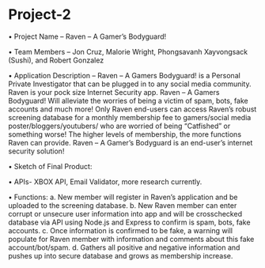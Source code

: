 # Project-2

• Project Name – Raven – A Gamer’s Bodyguard!

• Team Members – Jon Cruz, Malorie Wright, Phongsavanh Xayvongsack (Sushi), and Robert Gonzalez

• Application Description – Raven – A Gamers Bodyguard! is a Personal Private Investigator that can be plugged in to any social media community. Raven is your pock size Internet Security app. Raven – A Gamers Bodyguard! Will alleviate the worries of being a victim of spam, bots, fake accounts and much more! Only Raven end-users can access Raven’s robust screening database for a monthly membership fee to gamers/social media poster/bloggers/youtubers/ who are worried of being “Catfished” or something worse! The higher levels of membership, the more functions Raven can provide. Raven – A Gamer’s Bodyguard is an end-user’s internet security solution!

• Sketch of Final Product:

• APIs- XBOX API, Email Validator, more research currently.

• Functions: a. New member will register in Raven’s application and be uploaded to the screening database. b. New Raven member can enter corrupt or unsecure user information into app and will be crosschecked database via API using Node.js and Express to confirm is spam, bots, fake accounts. c. Once information is confirmed to be fake, a warning will populate for Raven member with information and comments about this fake account/bot/spam. d. Gathers all positive and negative information and pushes up into secure database and grows as membership increase. 
